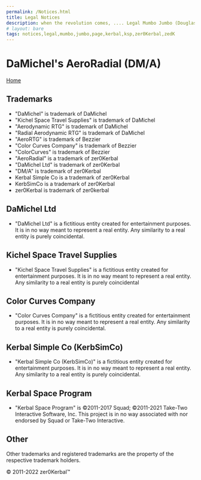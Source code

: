 ```yaml
---
permalink: /Notices.html
title: Legal Notices
description: when the revolution comes, .... Legal Mumbo Jumbo (Douglas Adams)
# layout: bare
tags: notices,legal,mumbo,jumbo,page,kerbal,ksp,zer0Kerbal,zedK
---
```


<!--
Notices.md v1.0.0.0
DaMichel's AeroRadial (DM/A)
created: 13 Apr 2022
updated: 

based upon work by LisiasT -->

# DaMichel's AeroRadial (DM/A)

[Home](./index.md)

## Trademarks

* "DaMichel" is trademark of DaMichel
* "Kichel Space Travel Supplies" is trademark of DaMichel
* "Aerodynamic RTG" is trademark of DaMichel
* "Radial Aerodynamic RTG" is trademark of DaMichel
* "AeroRTG" is trademark of Bezzier
* "Color Curves Company" is trademark of Bezzier
* "ColorCurves" is trademark of Bezzier
* "AeroRadial" is a trademark of zer0Kerbal
* "DaMichel Ltd" is trademark of zer0Kerbal
* "DM/A" is trademark of zer0Kerbal
* Kerbal Simple Co is a trademark of zer0Kerbal
* KerbSimCo is a trademark of zer0Kerbal
* zer0Kerbal is trademark of zer0kerbal

## DaMichel Ltd

* "DaMichel Ltd" is a fictitious entity created for entertainment purposes. It is in no way meant to represent a real entity. Any similarity to a real entity is purely coincidental.

## Kichel Space Travel Supplies

* "Kichel Space Travel Supplies" is a fictitious entity created for entertainment purposes. It is in no way meant to represent a real entity. Any similarity to a real entity is purely coincidental

## Color Curves Company

* "Color Curves Company" is a fictitious entity created for entertainment purposes. It is in no way meant to represent a real entity. Any similarity to a real entity is purely coincidental.

## Kerbal Simple Co (KerbSimCo)

* "Kerbal Simple Co (KerbSimCo)" is a fictitious entity created for entertainment purposes. It is in no way meant to represent a real entity. Any similarity to a real entity is purely coincidental.

## Kerbal Space Program

* "Kerbal Space Program" is ©2011-2017 Squad; ©2011-2021 Take-Two Interactive Software, Inc. This project is in no way associated with nor endorsed by Squad or Take-Two Interactive.

## Other

Other trademarks and registered trademarks are the property of the respective trademark holders.

© 2011-2022 zer0Kerbal™

<!-- this file CC BY-ND 4.0 by zer0Kerbal -->
